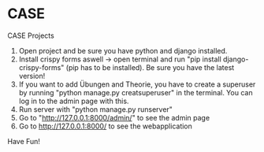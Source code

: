 # CASE
CASE Projects

1. Open project and be sure you have python and django installed.
2. Install crispy forms aswell -> open terminal and run "pip install django-crispy-forms" (pip has to be installed). Be sure you have the latest version!
3. If you want to add Übungen and Theorie, you have to create a superuser by running "python manage.py creatsuperuser" in the terminal. You can log in to the admin page with this.
4. Run server with "python manage.py runserver"
5. Go to "http://127.0.0.1:8000/admin/" to see the admin page
6. Go to http://127.0.0.1:8000/ to see the webapplication

Have Fun!
